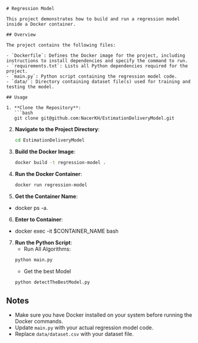 ```
# Regression Model 

This project demonstrates how to build and run a regression model inside a Docker container.

## Overview

The project contains the following files:

- `Dockerfile`: Defines the Docker image for the project, including instructions to install dependencies and specify the command to run.
- `requirements.txt`: Lists all Python dependencies required for the project.
- `main.py`: Python script containing the regression model code.
- `data/`: Directory containing dataset file(s) used for training and testing the model.

## Usage

1. **Clone the Repository**: 
   ```bash
   git clone git@github.com:NacerKH/EstimationDeliveryModel.git
   ```

2. **Navigate to the Project Directory**:
   ```bash
   cd EstimationDeliveryModel
   ```

3. **Build the Docker Image**:
   ```bash
   docker build -t regression-model .
   ```

4. **Run the Docker Container**:
   ```bash
   docker run regression-model
   ```

5. **Get the Container Name**:
 - docker ps -a.

6. **Enter to Container**:  
  - docker exec -it $CONTAINER_NAME bash

7. **Run the Python Script**:
   - Run All Algorithms:
   ```bash
   python main.py
   ```
   - Get the best Model 
   ```bash
   python detectTheBestModel.py
   ```

## Notes

- Make sure you have Docker installed on your system before running the Docker commands.
- Update `main.py` with your actual regression model code.
- Replace `data/dataset.csv` with your dataset file.
```

